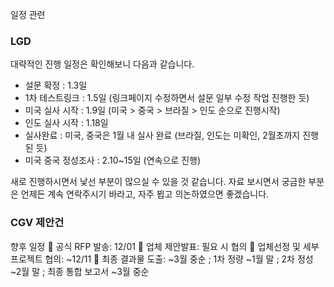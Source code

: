 일정 관련


### LGD

대략적인 진행 일정은 확인해보니 다음과 같습니다.
 
- 설문 확정 : 1.3일
- 1차 테스트링크 : 1.5일 (링크페이지 수정하면서 설문 일부 수정 작업 진행한 듯)
- 미국 실사 시작 : 1.9일 (미국 > 중국 > 브라질 > 인도 순으로 진행시작)
- 인도 실사 시작 : 1.18일 
- 실사완료 : 미국, 중국은 1월 내 실사 완료 (브라질, 인도는 미확인, 2월초까지 진행된 듯)
- 미국 중국 정성조사 : 2.10~15일 (연속으로 진행)
 
 
새로 진행하시면서 낯선 부분이 많으실 수 있을 것 같습니다.
자료 보시면서 궁금한 부분은 언제든 계속 연락주시기 바라고, 자주 뵙고 의논하였으면 좋겠습니다.
 

### CGV 제안건
향후 일정
	공식 RFP 발송: 12/01
	업체 제안발표: 필요 시 협의
	업체선정 및 세부 프로젝트 협의: ~12/11
	최종 결과물 도출: ~3월 중순
; 1차 정량 ~1월 말
; 2차 정성 ~2월 말
; 최종 통합 보고서 ~3월 중순

